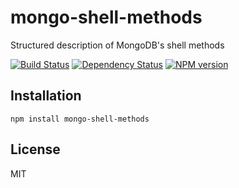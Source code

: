 # mongo-shell-methods

Structured description of MongoDB's shell methods

[![Build Status](https://img.shields.io/travis/ForbesLindesay/mongo-shell-methods/master.svg)](https://travis-ci.org/ForbesLindesay/mongo-shell-methods)
[![Dependency Status](https://img.shields.io/david/ForbesLindesay/mongo-shell-methods.svg)](https://david-dm.org/ForbesLindesay/mongo-shell-methods)
[![NPM version](https://img.shields.io/npm/v/mongo-shell-methods.svg)](https://www.npmjs.com/package/mongo-shell-methods)

## Installation

    npm install mongo-shell-methods

## License

  MIT
